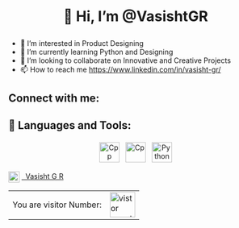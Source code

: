 # <p align="center"> 👋 Hi, I’m @VasishtGR </p>
- 👀 I’m interested in Product Designing
- 🌱 I’m currently learning Python and Designing
- 💞️ I’m looking to collaborate on Innovative and Creative Projects
- 📫 How to reach me https://www.linkedin.com/in/vasisht-gr/

## Connect with me:

## 🧰 Languages and Tools:

<p align="center">
<img src="C:\Users\Rajesh Kumar\Downloads\Vasisht G R/cpp" alt="Cpp" height="40" style="vertical-align:top; margin:4px">
<img src="https://github.com/VasishtGR/VasishtGR/blob/main/c-programming-569564.png" alt="Cp" height="40" style="vertical-align:top; margin:4px">
<img src="https://github.com/VasishtGR/VasishtGR/blob/main/Picture1.png" alt="Python" height="40" style="vertical-align:top; margin:4px">
</p>


<img align="center" alt="codeSTACKr | LinkedIn" width="22px" src="https://cdn.jsdelivr.net/npm/simple-icons@v3/icons/linkedin.svg" /> <a href="https://www.linkedin.com/in/vasisht-gr/"> &nbsp;  Vasisht G R</a> 

<div align="center">

<table>
   <tr>
    <td>You are visitor Number:</td>
    <td><img src="https://profile-counter.glitch.me/VasishtGR/count.svg" alt="vistor count" height="50" /></td>
   </tr>
  </table>


</div></p>


<!---
VasishtGR/VasishtGR is a ✨ special ✨ repository because its `README.md` (this file) appears on your GitHub profile.
You can click the Preview link to take a look at your changes.
--->
